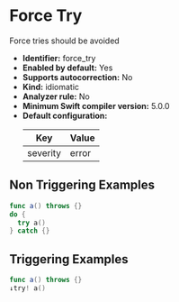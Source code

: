 # Force Try

Force tries should be avoided

* **Identifier:** force_try
* **Enabled by default:** Yes
* **Supports autocorrection:** No
* **Kind:** idiomatic
* **Analyzer rule:** No
* **Minimum Swift compiler version:** 5.0.0
* **Default configuration:**
  <table>
  <thead>
  <tr><th>Key</th><th>Value</th></tr>
  </thead>
  <tbody>
  <tr>
  <td>
  severity
  </td>
  <td>
  error
  </td>
  </tr>
  </tbody>
  </table>

## Non Triggering Examples

```swift
func a() throws {}
do {
  try a()
} catch {}
```

## Triggering Examples

```swift
func a() throws {}
↓try! a()
```